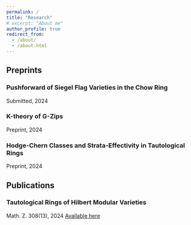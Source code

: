 ```yaml
---
permalink: /
title: "Research"
# excerpt: "About me"
author_profile: true
redirect_from: 
  - /about/
  - /about.html
---
```


## Preprints
### Pushforward of Siegel Flag Varieties in the Chow Ring
Submitted, 2024

### K-theory of G-Zips
Preprint, 2024

### Hodge-Chern Classes and Strata-Effectivity in Tautological Rings
Preprint, 2024

## Publications
### Tautological Rings of Hilbert Modular Varieties
Math. Z. 308(13), 2024
<a href="https://link.springer.com/article/10.1007/s00209-024-03560-2">Available here</a>
